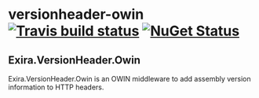 # versionheader-owin [![Travis build status](https://travis-ci.org/exira/versionheader-owin.png)](https://travis-ci.org/exira/versionheader-owin) [![NuGet Status](http://img.shields.io/nuget/v/Exira.VersionHeader.Owin.svg?style=flat)](https://www.nuget.org/packages/Exira.VersionHeader.Owin/)

## Exira.VersionHeader.Owin

Exira.VersionHeader.Owin is an OWIN middleware to add assembly version information to HTTP headers.
